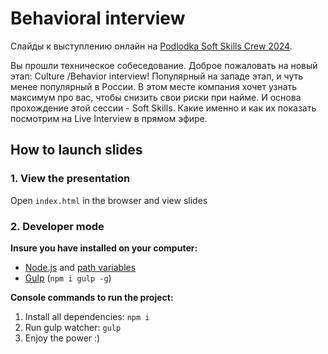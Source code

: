 # Behavioral interview

Слайды к выступлению онлайн на [Podlodka Soft Skills Crew 2024](https://podlodka.io/softcrew).

Вы прошли техническое собеседование. Доброе пожаловать на новый этап: Culture /Behavior interview! Популярный на западе этап, и чуть менее популярный в России. В этом месте компания хочет узнать максимум про вас, чтобы снизить свои риски при найме. И основа прохождение этой сессии - Soft Skills. Какие именно и как их показать посмотрим на Live Interview в прямом эфире. 

## How to launch slides
### 1. View the presentation
Open `index.html` in the browser and view slides

### 2. Developer mode

__Insure you have installed on your computer:__

* [Node.js](https://nodejs.org/en/download/) and [path variables](http://stackoverflow.com/questions/8278143/node-js-how-to-run-node-command-from-any-path)
* [Gulp](http://gulpjs.com/) (`npm i gulp -g`)

__Console commands to run the project:__

1. Install all dependenсies: `npm i`
2. Run gulp watcher: `gulp`
3. Enjoy the power :)
